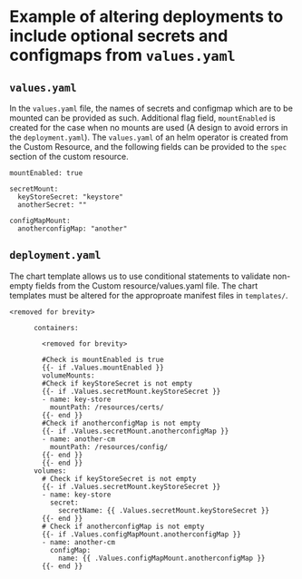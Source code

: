 # Example of altering deployments to include optional secrets and configmaps from `values.yaml`


## `values.yaml`

In the `values.yaml` file, the names of secrets and configmap which are to be mounted can be provided as such. Additional flag field, `mountEnabled` is created for the case when no mounts are used (A design to avoid errors in the `deployment.yaml`). The `values.yaml` of an helm operator is created from the Custom Resource, and the following fields can be provided to the `spec` section of the custom resource.

```
mountEnabled: true

secretMount:
  keyStoreSecret: "keystore"
  anotherSecret: ""

configMapMount:
  anotherconfigMap: "another"
```

## `deployment.yaml`

The chart template allows us to use conditional statements to validate non-empty fields from the Custom resource/values.yaml file. The chart templates must be altered for the approproate manifest files in `templates/`.

```
<removed for brevity>
      
      containers:
        
        <removed for brevity>
        
        #Check is mountEnabled is true
        {{- if .Values.mountEnabled }}
        volumeMounts:
        #Check if keyStoreSecret is not empty
        {{- if .Values.secretMount.keyStoreSecret }}
        - name: key-store
          mountPath: /resources/certs/
        {{- end }}
        #Check if anotherconfigMap is not empty
        {{- if .Values.secretMount.anotherconfigMap }}
        - name: another-cm
          mountPath: /resources/config/
        {{- end }}
        {{- end }}
      volumes:
        # Check if keyStoreSecret is not empty
        {{- if .Values.secretMount.keyStoreSecret }}
        - name: key-store
          secret:
            secretName: {{ .Values.secretMount.keyStoreSecret }}
        {{- end }}
        # Check if anotherconfigMap is not empty
        {{- if .Values.configMapMount.anotherconfigMap }}
        - name: another-cm
          configMap:
            name: {{ .Values.configMapMount.anotherconfigMap }}
        {{- end }}

```


